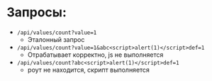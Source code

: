 # Запросы:
- `/api/values/count?value=1`
  - Эталонный запрос
- `/api/values/count?value=1&abc<script>alert(1)</script>def=1`
  - Отрабатывает корректно, js не выполняется
- `/api/values/count?abc<script>alert(1)</script>def=1`
  - роут не находится, скрипт выполняется